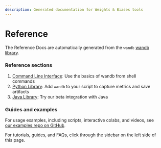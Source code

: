 ```yaml
---
description: Generated documentation for Weights & Biases tools
---
```


# Reference

The Reference Docs are automatically generated from the `wandb` [wandb library](https://github.com/wandb/wandb).

### Reference sections

1. [Command Line Interface](cli/): Use the basics of wandb from shell commands
2. [Python Library](python/): Add `wandb` to your script to capture metrics and save artifacts
3. [Java Library](java/): Try our beta integration with Java

### Guides and examples

For usage examples, including scripts, interactive colabs, and videos, see [our examples repo on GitHub](https://github.com/wandb/wandb).

For tutorials, guides, and FAQs, click through the sidebar on the left side of this page.
